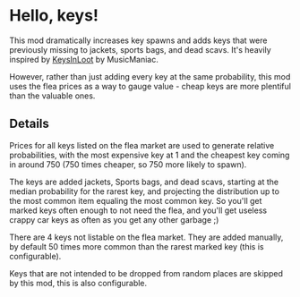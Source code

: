 # Hello, keys!

This mod dramatically increases key spawns and adds keys that were previously missing to jackets, sports bags, and dead scavs. It's heavily inspired by [KeysInLoot](https://hub.sp-tarkov.com/files/file/1738-keys-in-loot-kil/) by MusicManiac.

However, rather than just adding every key at the same probability, this mod uses the flea prices as a way to gauge value - cheap keys are more plentiful than the valuable ones. 

## Details

Prices for all keys listed on the flea market are used to generate relative probabilities, with the most expensive key at 1 and the cheapest key coming in around 750 (750 times cheaper, so 750 more likely to spawn). 

The keys are added jackets, Sports bags, and dead scavs, starting at the median probability for the rarest key, and projecting the distribution up to the most common item equaling the most common key. So you'll get marked keys often enough to not need the flea, and you'll get useless crappy car keys as often as you get any other garbage ;)

There are 4 keys not listable on the flea market. They are added manually, by default 50 times more common than the rarest marked key (this is configurable).

Keys that are not intended to be dropped from random places are skipped by this mod, this is also configurable.
